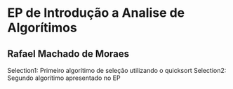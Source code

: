 # EP de Introdução a Analise de Algorítimos
## Rafael Machado de Moraes

Selection1: Primeiro algorítimo de seleção utilizando o quicksort
Selection2: Segundo algorítimo apresentado no EP
